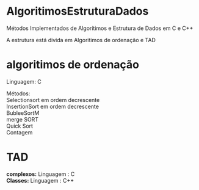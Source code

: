# AlgoritimosEstruturaDados
Métodos Implementados de Algorítimos e Estrutura de Dados em C e C++

A estrutura está divida em  Algoritimos de ordenação  e TAD                      

# algoritimos de ordenação

Linguagem: C

Métodos:                                                                                                     
Selectionsort em ordem decrescente               
InsertionSort em ordem decrescente                 
BubleeSortM                                        
merge SORT                                    
Quick Sort                              
Contagem 

# TAD 

**complexos:** Linguagem : C                                          
**Classes:** Linguagem : C++
